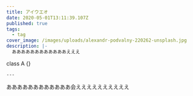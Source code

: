 ```yaml
---
title: アイウエオ
date: 2020-05-01T13:11:39.107Z
published: true
tags:
  - tag
cover_image: /images/uploads/alexandr-podvalny-220262-unsplash.jpg
description: |-
  ああああああああああああえええ

  ```
  class A {}
  ```
---
```

ああああああああああああ会ええええええええええ